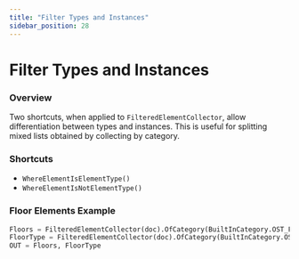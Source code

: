 ```yaml
---
title: "Filter Types and Instances"
sidebar_position: 28
---
```


# Filter Types and Instances
### Overview
Two shortcuts, when applied to `FilteredElementCollector`, allow differentiation between types and instances. This is useful for splitting mixed lists obtained by collecting by category.

### Shortcuts
- `WhereElementIsElementType()`
- `WhereElementIsNotElementType()`

### Floor Elements Example
```python
Floors = FilteredElementCollector(doc).OfCategory(BuiltInCategory.OST_Floors).WhereElementIsNotElementType().ToElements()
FloorType = FilteredElementCollector(doc).OfCategory(BuiltInCategory.OST_Floors).WhereElementIsElementType().ToElements()
OUT = Floors, FloorType

